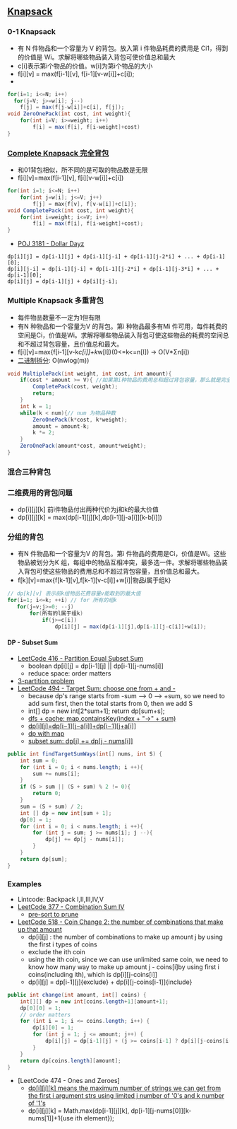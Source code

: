 ## [Knapsack](http://massivealgorithms.blogspot.com/2015/06/lintcode-backpack-ii-neverlandly.html)
### 0-1 Knapsack
- 有 N 件物品和一个容量为 V 的背包。放入第 i 件物品耗费的费用是 Ci1，得到的价值是 Wi。求解将哪些物品装入背包可使价值总和最大
- c[i]表示第i个物品的价值。w[i]为第i个物品的大小
- f[i][v] = max(f[i-1][v], f[i-1][v-w[i]]+c[i]);
- 
```java
for(i=1; i<=N; i++)
  for(j=V; j>=w[i]; j--)
    f[j] = max(f[j-w[i]]+c[i], f[j]);
void ZeroOnePack(int cost, int weight){
    for(int i=V; i>=weight; i++)
        f[i] = max(f[i], f[i-weight]+cost)
}
```

### [Complete Knapsack 完全背包](https://blue2048.iteye.com/blog/2152688)
- 和01背包相似，所不同的是可取的物品数是无限
- f[i][v]=max(f[i-1][v], f[i][v-w[i]]+c[i])
```java
for(int i=1; i<=N; i++)
    for(int j=w[i]; j<=V; j++)
        f[j] = max{f[v], f[v-w[i]]+c[i]};
void CompletePack(int cost, int weight){
    for(int i=weight; i<=V; i++)
        f[i] = max(f[i], f[i-weight]+cost);
}
```
- [POJ 3181 - Dollar Dayz](https://blog.csdn.net/u014688145/article/details/71136194)
```text
dp[i][j] = dp[i-1][j] + dp[i-1][j-i] + dp[i-1][j-2*i] + ... + dp[i-1][0];
dp[i][j-i] = dp[i-1][j-i] + dp[i-1][j-2*i] + dp[i-1][j-3*i] + ... + dp[i-1][0];
dp[i][j] = dp[i-1][j] + dp[i][j-i];
```

### Multiple Knapsack 多重背包
- 每件物品数量不一定为1但有限
- 有N 种物品和一个容量为V 的背包。第i 种物品最多有Mi 件可用，每件耗费的空间是Ci，价值是Wi。求解将哪些物品装入背包可使这些物品的耗费的空间总和不超过背包容量，且价值总和最大。
- f[i][v]=max{f[i-1][v-k*c[i]]+k*w[I]}(0<=k<=n[I]) -> O(V*Σn[i])
- [二进制拆分](http://www.ahathinking.com/archives/109.html): O(nwlog(m)) 
```java
void MultiplePack(int weight, int cost, int amount){
    if(cost * amount >= V){ //如果第i种物品的费用总和超过背包容量，那么就是完全背包问题
        CompletePack(cost, weight);
        return;
    }
    int k = 1;
    while(k < num){// num 为物品种数
        ZeroOnePack(k*cost, k*weight);
        amount = amount-k;
        k *= 2;
    }
    ZeroOnePack(amount*cost, amount*weight);
}
```

### 混合三种背包
### 二维费用的背包问题
- dp[i][j][k]  前i件物品付出两种代价为j和k的最大价值
- dp[i][j][k] = max(dp[i-1][j][k],dp[i-1][j-a[i]][k-b[i]])

### 分组的背包
- 有N 件物品和一个容量为V 的背包。第i 件物品的费用是Ci，价值是Wi。这些物品被划分为K 组，每组中的物品互相冲突，最多选一件。求解将哪些物品装入背包可使这些物品的费用总和不超过背包容量，且价值总和最大。
- f[k][v]=max{f[k-1][v],f[k-1][v-c[i]]+w[i]|物品i属于组k}
```java
// dp[k][v] 表示前k组物品花费容量v能取到的最大值
for(i=1; i<=k; ++i) // for 所有的组k
   for(j=v;j>=0; --j)
       for(所有的l属于组k)
           if(j>=c[i])
               dp[i][j] = max(dp[i-1][j],dp[i-1][j-c[i]]+w[i]);
```

#### DP - Subset Sum
- [LeetCode 416 - Partition Equal Subset Sum](https://leetcode.com/problems/partition-equal-subset-sum/discuss/90592/01-knapsack-detailed-explanation)
  - boolean dp[i][j] = dp[i-1][j] || dp[i-1][j-nums[i]]
  - reduce space: order matters
- [3-partition problem](https://www.techiedelight.com/3-partition-problem/)
- [LeetCode 494 - Target Sum: choose one from + and -](https://leetcode.com/problems/target-sum/discuss/97335/Short-Java-DP-Solution-with-Explanation)
  - because dp's range starts from -sum --> 0 --> +sum, so we need to add sum first, then the total starts from 0, then we add S
  - int[] dp = new int[2*sum+1]; return dp[sum+s];
  - [dfs + cache: map.containsKey(index + "->" + sum)](https://leetcode.com/problems/target-sum/discuss/97333/Java-simple-DFS-with-memorization)
  - [dp[i][j]=dp[i−1][j−a[i]]+dp[i−1][j+a[i]]](http://www.cnblogs.com/grandyang/p/6395843.html)
  - [dp with map](https://leetcode.com/problems/target-sum/discuss/223661/Using-Map-java-Dp-solution)
  - [subset sum: dp[j] += dp[j - nums[i]]](https://kingsfish.github.io/2017/08/22/Leetcode-494-Target-Sum/)
```java
public int findTargetSumWays(int[] nums, int S) {
    int sum = 0;
    for (int i = 0; i < nums.length; i ++){
        sum += nums[i];
    }
    if (S > sum || (S + sum) % 2 != 0){
        return 0;
    }
    sum = (S + sum) / 2;
    int [] dp = new int[sum + 1];
    dp[0] = 1;
    for (int i = 0; i < nums.length; i ++){
        for (int j = sum; j >= nums[i]; j --){
            dp[j] += dp[j - nums[i]];
        }
    }
    return dp[sum];
}
```

### Examples
- Lintcode: Backpack I,II,III,IV,V
- [LeetCode 377 - Combination Sum IV](http://www.cnblogs.com/grandyang/p/5705750.html)
  - [pre-sort to prune](http://www.cnblogs.com/grandyang/p/5705750.html)
- [LeetCode 518 - Coin Change 2: the number of combinations that make up that amount](https://leetcode.com/problems/coin-change-2/discuss/99212/knapsack-problem-java-solution-with-thinking-process-onm-time-and-om-space)
  - dp[i][j] : the number of combinations to make up amount j by using the first i types of coins
  - exclude the ith coin
  - using the ith coin, since we can use unlimited same coin, we need to know how many way to make up amount j - coins[i]by using first i coins(including ith), which is dp[i][j-coins[i]]
  - dp[i][j] = dp[i-1][j]{exclude} + dp[i][j-coins[i-1]]{include}
```Java
public int change(int amount, int[] coins) {
    int[][] dp = new int[coins.length+1][amount+1];
    dp[0][0] = 1;
    // order matters
    for (int i = 1; i <= coins.length; i++) {
        dp[i][0] = 1;
        for (int j = 1; j <= amount; j++) {
            dp[i][j] = dp[i-1][j] + (j >= coins[i-1] ? dp[i][j-coins[i-1]] : 0);
        }
    }
    return dp[coins.length][amount];
}
```

- [LeetCode 474 - Ones and Zeroes]
  - [dp[i][j][k] means the maximum number of strings we can get from the first i argument strs using limited j number of '0's and k number of '1's](https://leetcode.com/problems/ones-and-zeroes/discuss/95807/0-1-knapsack-detailed-explanation.)
  - dp[i][j][k] = Math.max(dp[i-1][j][k], dp[i-1][j-nums[0]][k-nums[1]]+1{use ith element});


